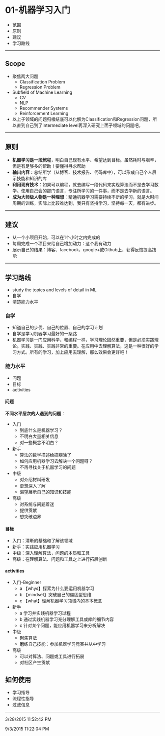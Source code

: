 # 01-机器学习入门 #

- 范围
- 原则
- 建议
- 学习路线

----------

## Scope ##

- 聚焦两大问题
	- Classification Problem
	- Regression Problem
- Subfield of Machine Learning
	- CV
	- NLP
	- Recommender Systems
	- Reinforcement Learning
- 以上子领域的问题归根结底可以化解为Classification和Regression问题，所以直到自己到了intermediate level再深入研究上面子领域的问题吧。

----------

## 原则 ##

- **机器学习是一段旅程**，明白自己现有水平、希望达到目标。虽然耗时与艰辛，但是有足够多的帮助！要懂得寻求帮助
- **输出内容**：总结所学（从博客、技术报告、代码库中），可以形成自己个人展示技能和知识的库
- **利用现有技术**：如果可以编程，就去编写一段代码来实现算法而不是去学习数学。使用自己会的那门语言，专注所学习的一件事，而不是去学新的语言。
- **成为大师级人物是一种理想**：精通机器学习需要持续不断的学习，就是大时间周期的训练，实际上比较难达到，我只有坚持学习，坚持每一天，都有进步。

----------

## 建议 ##

- 从一个小项目开始，可以在1个小时之内完成的
- 每周完成一个项目来给自己增加动力：这个我有动力
- 展示自己的结果：博客、facebook，google+或Github上，获得反馈提高技能

----------

## 学习路线 ##

- study the topics and levels of detail in ML
- 自学
- 清楚能力水平

### 自学 ###

- 知道自己的步伐、自己的位置、自己的学习计划
- 自学是学习机器学习最好的一条路
- 机器学习是一门应用科学，和编程一样，学习理论固然重要，但是必须实践理论。实践、实践、实践非常的重要。在应用中去理解算法，这是一种很好的学习方式。所有的学习，加上应用去理解，那么效果会更好吧！

### 能力水平 ###

- 问题
- 目标
- activities

#### 问题 ####

**不同水平层次的人遇到的问题**：

- 入门
	- 到底什么是机器学习？
	- 不明白大量相关信息
	- 对一些概念不明白？
- 新手
	- 算法的数学描述给搞糊涂了
	- 如何应用机器学习去解决一个问题呀？
	- 不再寻找关于机器学习的问题
- 中级
	- 对介绍材料研发
	- 更想深入了解
	- 渴望展示自己的知识和技能
- 高级
	- 对系统与问题着迷
	- 提供贡献
	- 想突破边界

#### 目标 ####

- 入门：清晰的基础和了解该领域
- 新手：实践应用机器学习
- 中级：深入理解算法，问题的本质和工具
- 高级：在理解算法、问题和工具之上进行拓展创新

#### activities

- 入门-Beginner
	- a 【whys】探索为什么要运用机器学习
	- b 【mindset】突破自己的僵固型思维
	- c 【what】理解机器学习领域内的基本概念
- 新手
	- a 学习并实践机器学习过程
	- b 通过实践机器学习充分理解工具或库的细节内容
	- c 针对某个问题，能应用机器学习来分析解决
- 中级
	- 聚焦算法
	- 磨练自己技能：参加机器学习竞赛并从中学习
- 高级
	- 可以对算法、问题或工具进行拓展
	- 对社区产生贡献

## 如何使用

- 学习指导
- 流程性指导
- 过滤信息

----------

3/28/2015 11:52:42 PM   

9/3/2015 11:22:04 PM 